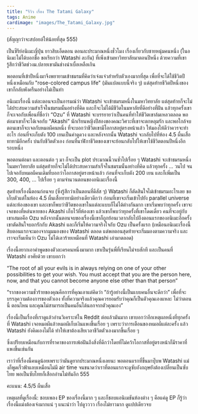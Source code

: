 ```yaml
---
title: "รีวิว เรื่อง The Tatami Galaxy"
tags: Anime
cardimage: "images/The_Tatami_Galaxy.jpg"
---
```


(สัญญาว่าจะสปอยล์ให้น้อยที่สุด 555)

เป็นซีรีย์อนิเมะญี่ปุ่น ยาวสิบเอ็ดตอน ตอนละประมาณหนึ่งชั่วโมง เรื่องเกี่ยวกับชายหนุ่มคนหนึ่ง (ในอนิเมะไม่ได้บอกชื่อ ขอเรียกว่า Watashi ละกัน) ที่เพิ่งเข้ามหาวิทยาลัยมาตอนปีหนึ่ง ด้วยความที่เขารู้สึกว่าชีวิตช่วงม.ปลายเขามันช่างน่าเบื่อเหลือเกิน 

พอตอนที่เข้าปีหนึ่งมาจึงพยายามเข้าชมรมที่คิดว่าเจ๋งแจ๋วสำหรับตัวเองมากที่สุด เพื่อที่จะได้ใช้ชีวิตปีหนึ่งเหมือนกับ "rose-colored campus life" (มันแปลแบบนี้จริง ๆ) แต่สุดท้ายชีวิตปีหนึ่งของเขาก็กลับพังครืนอย่างไม่เป็นท่า

อนิเมะเรื่องนี้ แต่ละตอนจะเป็นอารมณ์ว่า Watashi จะเข้าชมรมหนึ่งในมหาวิทยาลัย แต่สุดท้ายก็จะไม่ได้ประสบความสำเร็จในชมรมนั้นอย่างที่คิด และก็จะไม่ได้มีชีวิตในมหาลัยที่ดีอย่างที่ฝัน แล้วทุกครั้งเขาก็จะเจอกับเพื่อนที่ชื่อว่า “Ozu” ที่ Watashi จะบรรยายว่าเป็นคนที่ทำให้ชีวิตเขาล้มเหลวตลอด พอต่อมาเขาก็จะได้เจอกับ “Akashi” นักเรียนหญิงปีสองของคณะวิศวะที่เขาจะตกหลุมรัก และพอใกล้จบตอนเขาก็จะเจอกับหมอผีคนหนึ่ง ที่จะบอกว่าชีวิตเขามีโอกาสอยู่ตรงหน้าแล้ว ให้มองให้ดีว่าควรจะทำอะไร ก่อนที่จะเก็บตัง 100 เยนเป็นค่าดูดวง และหลังจากนั้น Watashi จะกลับไปที่ห้อง 4.5 ผื่นเสื่อทาทามิอีกครั้ง บ่นกับชีวิตตัวเอง ก่อนที่นาฬิกาชีวิตของเขาจะย้อนกลับไปให้เขาใช้ชีวิตตอนปีหนึ่งอีกรอบหนึ่ง

พอตอนต่อมา และตอนต่อ ๆ มา ก็จะเป็น plot ประมาณนี้วนซ้ำไปเรื่อย ๆ Watashi จะเข้าชมรมหนึ่งในมหาวิทยาลัย แต่สุดท้ายก็จะไม่ได้ประสบความสำเร็จในชมรมนั้นอย่างที่คิด แล้วทุกครั้ง ... วนไป จนไปเจอกับหมอผีคนเดิมที่บอกว่าโอกาสอยู่ตรงหน้าแล้ว ก่อนที่จะเก็บตัง 200 เยน และก็เพิ่มเป็น 300, 400, … ไปเรื่อย ๆ ตามจำนวนตอนของอนิเมะเรื่องนี้

สุดท้ายเรื่องนี้ตอนก่อนจบ (ซึ่งรู้สึกว่าเป็นตอนที่ดีสัส ๆ) Watashi ก็ตัดสินใจไม่เข้าชมรมอะไรเลย ขอเก็บตัวแต่ในห้อง 4.5 ผื่นเสื่อทาทามิอย่างเดียวดีกว่า ก่อนที่เขาจะเริ่มเข้าไปยัง parallel universe แต่ละห้องของเขา และเขาก็พบว่าชีวิตของเขาในแต่ละแบบก็ไม่ได้ต่างกันมาก เขาเริ่มพบว่าทุกครั้ง เขาจะเจอของที่หล่นหายของ Akashi เก็บไว้ที่ห้องเขา แล้วเขาก็พบว่าทุกครั้งที่เขาโดดเดี่ยว คนที่จะอยู่กับเขาเสมอคือ Ozu หลังจากนั้นตอนจบของเรื่องนี้เขาก็ถูกย้อนเวลากลับไปถึงตอนแรกของอนิเมะอีกครั้ง เขาตัดสินใจบอกรักกับ Akashi และก็เริ่มให้ความจริงใจกับ Ozu เป็นครั้งแรก (เหมือนอนิเมะเรื่องนี้สิบตอนแรกจะมองจากมุมมองของ Watashi ตลอด แต่พอตอนสุดท้ายจะเริ่มมองตามความจริง และเราจะเริ่มเห็นว่า Ozu ไม่ได้เลวร้ายเหมือนที่ Watashi เล่ามาตลอด)

เรื่องนี้อยากเอาคำพูดของตัวละครคนหนึ่งมามาก เขาเป็นรุ่นพี่ที่เรียนไม่จบสักที และเป็นคนที่ Watashi อาศัยด้วย เขาบอกว่า 

“The root of all your evils is in always relying on one of your other possibilities to get your wish. You must accept that you are the person here, now, and that you cannot become anyone else other than that person”

“รากของความชั่วร้ายของคุณคือการที่คุณเอาแต่คิดว่า “ถ้ารู้อย่างนี้เป็นแบบคนอื่นจะดีกว่า” เพื่อที่จะบรรลุความต้องการของตัวเอง ทั้งที่ความจริงแล้วคุณควรยอมรับว่าคุณก็เป็นตัวคุณเองแหละ ไม่ว่าตอนนี้ ตอนไหน และคุณไม่สามารถเป็นคนอื่นได้นอกจากตัวคุณเอง”

เรื่องนี้เป็นเรื่องที่เราดูแล้วอ่านวิเคราะห์ใน Reddit ต่อแล้วมันมาก เขาบอกว่าอีกเหตุผลหนึ่งที่ทุกครั้งที่ Watashi เจอหมอผีแล้วหมอผีเก็บเงินแพงขึ้นเรื่อย ๆ เพราะว่าการเตือนของหมอผีแต่ละครั้ง แล้ว Watashi ยังคิดเองไม่ได้ ทำให้เขาต้องเสียเวลาชีวิตตัวเองมากขึ้นเรื่อย ๆ 

ซึ่งเปรียบเหมือนกับการที่ราคาของการเพ้อฝันถึงสิ่งที่ดีกว่าโดยที่ไม่คว้าโอกาสที่อยู่ตรงหน้าก็มีราคาที่แพงขึ้นเช่นกัน

เราว่าที่เรื่องนี้คนดูน้อยเพราะว่ามันดูยากประมาณหนึ่งเลยนะ พอตอนแรกที่ขึ้นมาปุ๊บพ Watashi แม่งก็พูดเร็วฟ้าแลบเหมือนไม่มี air time จนขนาดว่าเราที่ตอนแรกจะดูซับอังกฤษยังต้องเปลี่ยนเป็นซับไทย พอเป็นซับไทยก็เสือกอ่านไม่ทันอีก 555 

คะแนน: 4.5/5 ผืนเสื่อ

เหตุผลที่ดูเรื่องนี้: ชอบเพลง EP ของเรื่องนี้มาก ๆ และก็ชอบแอนิเมชันห้องต่าง ๆ คือแค่ดู EP ก็รู้ว่าเรื่องนี้แม่งต้องเจ๋งมากแน่ ๆ แนะนำว่า ไปดูวววว เรื่องไม่ยาวมาก ดูแปปเดียวจบ 
